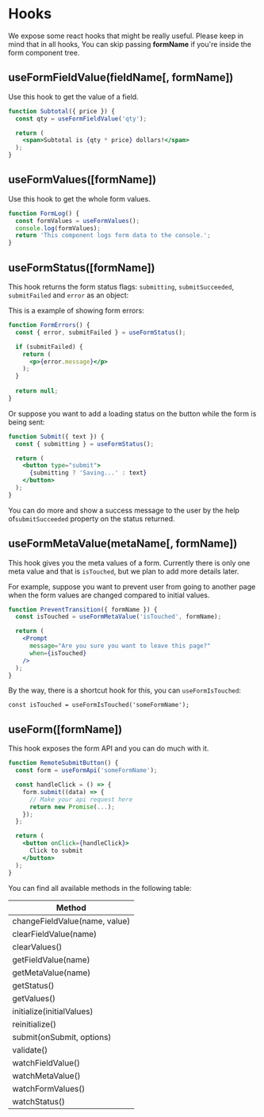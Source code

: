 # Hooks

We expose some react hooks that might be really useful.
Please keep in mind that in all hooks, You can skip passing **formName** if you're inside the form component tree.


## useFormFieldValue(fieldName[, formName])

Use this hook to get the value of a field.

```jsx harmony
function Subtotal({ price }) {
  const qty = useFormFieldValue('qty');

  return (
    <span>Subtotal is {qty * price} dollars!</span>
  );
}
```


## useFormValues([formName])

Use this hook to get the whole form values.

```jsx harmony
function FormLog() {
  const formValues = useFormValues();
  console.log(formValues);
  return 'This component logs form data to the console.';
}
```


## useFormStatus([formName])

This hook returns the form status flags: `submitting`, `submitSucceeded`, `submitFailed` and `error` as an object:

This is a example of showing form errors:

```jsx harmony
function FormErrors() {
  const { error, submitFailed } = useFormStatus();

  if (submitFailed) {
    return (
      <p>{error.message}</p>
    );
  }
  
  return null;
}
```

Or suppose you want to add a loading status on the button while the form is being sent:

```jsx harmony
function Submit({ text }) {
  const { submitting } = useFormStatus();

  return (
    <button type="submit">
      {submitting ? 'Saving...' : text}
    </button>
  );
}
```

You can do more and show a success message to the user by the help of`submitSucceeded` property on the status returned.


## useFormMetaValue(metaName[, formName])

This hook gives you the meta values of a form. Currently there is only one meta value and that is `isTouched`, but we plan to add more details later.

For example, suppose you want to prevent user from going to another page when the form values are changed compared to initial values.

```jsx harmony
function PreventTransition({ formName }) {
  const isTouched = useFormMetaValue('isTouched', formName);

  return (
    <Prompt
      message="Are you sure you want to leave this page?"
      when={isTouched}
    />
  );
}
```

By the way, there is a shortcut hook for this, you can `useFormIsTouched`:

```
const isTouched = useFormIsTouched('someFormName');
```


## useForm([formName])

This hook exposes the form API and you can do much with it.

```jsx harmony
function RemoteSubmitButton() {
  const form = useFormApi('someFormName');

  const handleClick = () => {
    form.submit((data) => {
      // Make your api request here
      return new Promise(...);
    });
  };

  return (
    <button onClick={handleClick}>
      Click to submit
    </button>
  );
}
```

You can find all available methods in the following table:

| Method                        |
| ----------------------------- |
| changeFieldValue(name, value) |
| clearFieldValue(name)         |
| clearValues()                 |
| getFieldValue(name)           |
| getMetaValue(name)            |
| getStatus()                   |
| getValues()                   |
| initialize(initialValues)     |
| reinitialize()                |
| submit(onSubmit, options)     |
| validate()                    |
| watchFieldValue()             |
| watchMetaValue()              |
| watchFormValues()             |
| watchStatus()                 |
